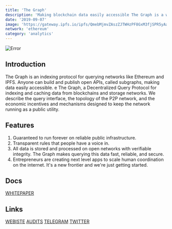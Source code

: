 ```yaml
---
title: 'The Graph'
description: 'Making blockchain data easily accessible The Graph is a web3 protocol for indexing and querying blockchain data with GraphQL'
date: '2019-09-07'
image: 'https://gateway.ipfs.io/ipfs/QmebMjmvZAszZJTWHzPF8GxM3fjSPR5yAaqLTw1dtHr4L3'
network: 'ethereum'
category: 'analytics'
---
```


![Error](https://gateway.ipfs.io/ipfs/QmdikoWzaU2xrc1DGhSjs7mQVGFDMt2CRAJiq7JfFqhEcU)

## Introduction
The Graph is an indexing protocol for querying networks like Ethereum and IPFS. Anyone can build and publish open APIs, called subgraphs, making data easily accessible. e The Graph, a Decentralized Query Protocol for indexing and caching data from blockchains and storage networks. We describe the query interface, the topology of the P2P network, and the economic incentives and mechanisms designed to keep the network running as a public utility.

## Features

1. Guaranteed to run forever on reliable public infrastructure.
2. Transparent rules that people have a voice in.
3. All data is stored and processed on open networks with verifiable integrity. The Graph makes querying this data fast, reliable, and secure.
4. Entrepreneurs are creating next level apps to scale human coordination on the internet. It's a new frontier and we're just getting started.

## Docs

[WHITEPAPER](https://gateway.ipfs.io/ipfs/QmZAKLgFwFW1aYkBP4Cwi1E375wHTa8DDRa4pzT2d3f5cc)


## Links

[WEBISTE](https://thegraph.com)
[AUDITS](https://blog.openzeppelin.com/thegraph-governance-upgrade-audit)
[TELEGRAM](https://t.me/GraphProtocol)
[TWITTER](https://twitter.com/graphprotocol)